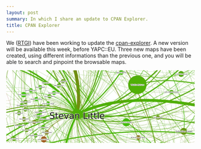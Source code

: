 ```yaml
---
layout: post
summary: In which I share an update to CPAN Explorer.
title: CPAN Explorer
---
```


We ([RTGI](http://rtgi.fr)) have been working to update the [cpan-explorer](http://cpan-explorer.org). A new version will be available this week, before YAPC::EU. Three new maps have been created, using different informations than the previous one, and you will be able to search and pinpoint the browsable maps.

<img src='/static/imgs/authorsmap.webp' alt='authors map'>
